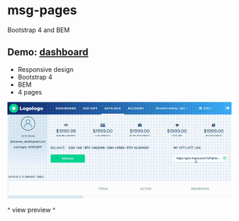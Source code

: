# msg-pages
Bootstrap 4 and BEM
<h2>
	<span>Demo: </span>
	<a href="https://logolevel.github.io/msg-pages/dist/dashboard.html">dashboard</a>
</h2>

<ul>
	<li>Responsive design</li>
	<li>Bootstrap 4</li>
	<li>BEM</li>
	<li>4 pages</li>
</ul>
<div><img src="screencast_msg.gif" alt=""></div>
<p>^ view preview ^</p>